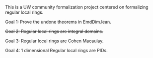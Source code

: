 This is a UW community formalization project centered on formalizing regular local rings.  

Goal 1: Prove the undone theorems in EmdDim.lean.

~~Goal 2: Regular local rings are integral domains.~~

Goal 3: Regular local rings are Cohen Macaulay.

Goal 4: 1 dimensional Regular local rings are PIDs.
